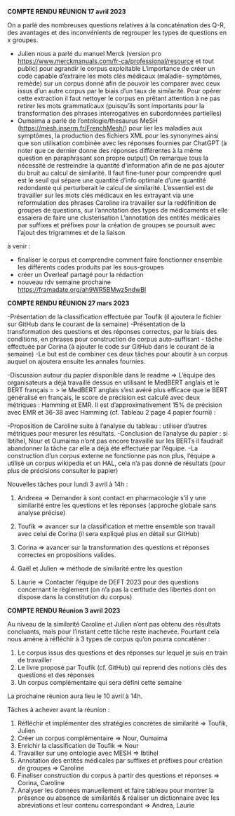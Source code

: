 
**COMPTE RENDU RÉUNION 17 avril 2023**

On a parlé des nombreuses questions relatives à la concaténation des Q-R, des avantages et des inconvénients de regrouper les types de questions en x groupes.
- Julien nous a parlé du manuel Merck (version pro https://www.merckmanuals.com/fr-ca/professional/resource et tout public) pour agrandir le corpus exploitable
L’importance de créer un code capable d’extraire les mots clés médicaux (maladie- symptômes, remède) sur un corpus donné afin de pouvoir les comparer avec ceux issus d’un autre corpus par le biais d’un taux de similarité. Pour opérer cette extraction il faut nettoyer le corpus en prêtant attention à ne pas retirer les mots grammaticaux (puisqu’ils sont importants pour la transformation des phrases interrogatives en subordonnées partielles)
- Oumaima a parlé de l’ontologie/thesaurus MeSH (https://mesh.inserm.fr/FrenchMesh/) pour lier les maladies aux symptômes, la production des fichiers XML pour les synonymes ainsi que son utilisation combinée avec les réponses fournies par ChatGPT (à noter que ce dernier donne des réponses différentes à la même question en paraphrasant son propre output)
On remarque tous la nécessité de restreindre la quantité d’information afin de ne pas ajouter du bruit au calcul de similarité. Il faut fine-tuner pour comprendre quel est le seuil qui sépare une quantité d’info optimale d’une quantité redondante qui perturberait le calcul de similarité. L’essentiel est de travailler sur les mots clés médicaux en les extrayant via une reformulation des phrases
Caroline ira travailler sur la redéfinition de groupes de questions, sur l’annotation des types de médicaments et elle essaiera de faire une clusterisation
L’annotation des entités médicales par suffixes et préfixes pour la création de groupes se poursuit avec l’ajout des trigrammes et de la liaison

à venir :
- finaliser le corpus et comprendre comment faire fonctionner ensemble les différents codes produits par les sous-groupes 
- créer un Overleaf partagé pour la rédaction 
- nouveau rdv semaine prochaine https://framadate.org/ah9WR5BMwz5ndwBI 

**COMPTE RENDU RÉUNION 27 mars 2023**

-Présentation de la classification effectuée par Toufik (il ajoutera le fichier sur GitHub dans le courant de la semaine)
-Présentation de la transformation des questions et des réponses correctes, par le biais des conditions, en phrases pour construction de corpus auto-suffisant - tâche effectuée par Corina (à ajouter le code sur GitHub dans le courant de la semaine)
-Le but est de combiner ces deux tâches pour aboutir à un corpus auquel on ajoutera ensuite les annales fournies. 


-Discussion autour du papier disponible dans le readme => L’équipe des organisateurs a déjà travaillé dessus en utilisant le MedBERT anglais et le BERT français = > le MedBERT anglais s’est avéré plus efficace que le BERT généralisé en français, le score de précision est calculé avec deux métriques : Hamming et EMR. Il est d’approximativement 15% de précision avec EMR et 36-38 avec Hamming (cf. Tableau 2 page 4 papier fourni) :

-Proposition de Caroline suite à l’analyse du tableau : utiliser d’autres métriques pour mesurer les résultats. 
-Conclusion de l’analyse du papier : si Ibtihel, Nour et Oumaima n’ont pas encore travaillé sur les BERTs il faudrait abandonner la tâche car elle a déjà été effectuée par l’équipe. 
-La construction d’un corpus externe ne fonctionne pas non plus, l’équipe a utilisé un corpus wikipedia et un HAL, cela n’a pas donné de résultats (pour plus de précisions consulter le papier)

Nouvelles tâches pour lundi 3 avril à 14h :

1. Andreea => Demander à sont contact en pharmacologie s’il y une similarité entre les questions et les réponses (approche globale sans analyse précise)

2. Toufik   => avancer sur la classification et mettre ensemble son travail avec celui de Corina (il sera expliqué plus en détail sur GitHub)

3. Corina => avancer sur la transformation des questions et réponses correctes en propositions valides. 

4. Gaël et Julien => méthode de similarité entre les question 

5. Laurie => Contacter l’équipe de DEFT 2023 pour des questions concernant le règlement (on n’a pas la certitude des libertés dont on dispose dans la constitution du corpus)

**COMPTE RENDU Réunion 3 avril 2023**

Au niveau de la similarité Caroline et Julien n’ont pas obtenu des résultats concluants, mais pour l’instant cette tâche reste inachevée. Pourtant cela nous amène à réfléchir à 3 types de corpus qu’on pourra concaténer :

1. Le corpus issus des questions et des réponses sur lequel je suis en train de travailler
2. Le livre proposé par Toufik (cf. GitHub) qui reprend des notions clés des questions et des réponses 
3. Un corpus complémentaire qui sera défini cette semaine 

La prochaine réunion aura lieu le 10 avril à 14h.

Tâches à achever avant la réunion : 

1. Réfléchir et implémenter des stratégies concrètes de similarité => Toufik, Julien
2. Créer un corpus complémentaire => Nour, Oumaima
3. Enrichir la classification de Toufik => Nour
4. Travailler sur une ontologie avec MESH => Ibtihel
5. Annotation des entités médicales par suffixes et préfixes pour création de groupes => Caroline 
6. Finaliser construction du corpus à partir des questions et réponses => Corina, Caroline 
7. Analyser les données manuellement et faire tableau pour montrer la présence ou absence de similarités & réaliser un dictionnaire avec les abréviations et leur contenu correspondant => Andrea, Laurie
